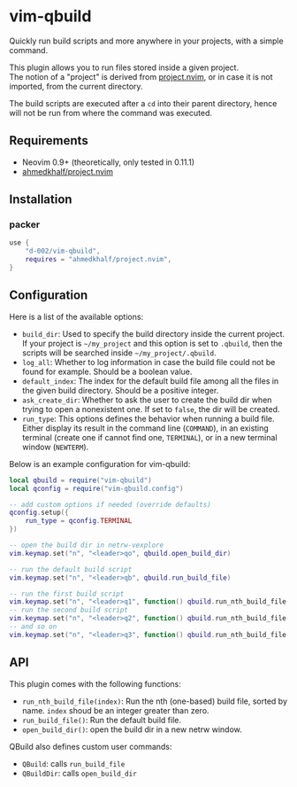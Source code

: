 # vim-qbuild

<!-- qbuild.nvim -->

Quickly run build scripts and more anywhere in your projects, with a simple command.

This plugin allows you to run files stored inside a given project.  
The notion of a "project" is derived from [project.nvim](https://github.com/ahmedkhalf/project.nvim), or in case it is not imported, from the current directory.

The build scripts are executed after a `cd` into their parent directory, hence will not be run from where the command was executed.

## Requirements

- Neovim 0.9+ (theoretically, only tested in 0.11.1)
- [ahmedkhalf/project.nvim](https://github.com/ahmedkhalf/project.nvim)

## Installation

### packer

```lua
use {
    "d-002/vim-qbuild",
    requires = "ahmedkhalf/project.nvim",
}
```

## Configuration

Here is a list of the available options:

- `build_dir`: Used to specify the build directory inside the current project.
If your project is `~/my_project` and this option is set to `.qbuild`, then the scripts will be searched inside `~/my_project/.qbuild`.
- `log_all`: Whether to log information in case the build file could not be found for example.
Should be a boolean value.
- `default_index`: The index for the default build file among all the files in the given build directory.
Should be a positive integer.
- `ask_create_dir`: Whether to ask the user to create the build dir when trying to open a nonexistent one.
If set to `false`, the dir will be created.
- `run_type`: This options defines the behavior when running a build file.
Either display its result in the command line (`COMMAND`), in an existing terminal (create one if cannot find one, `TERMINAL`), or in a new terminal window (`NEWTERM`).

Below is an example configuration for vim-qbuild:

```lua
local qbuild = require("vim-qbuild")
local qconfig = require("vim-qbuild.config")

-- add custom options if needed (override defaults)
qconfig.setup({
    run_type = qconfig.TERMINAL
})

-- open the build dir in netrw-vexplore
vim.keymap.set("n", "<leader>qo", qbuild.open_build_dir)

-- run the default build script
vim.keymap.set("n", "<leader>qb", qbuild.run_build_file)

-- run the first build script
vim.keymap.set("n", "<leader>q1", function() qbuild.run_nth_build_file(1) end)
-- run the second build script
vim.keymap.set("n", "<leader>q2", function() qbuild.run_nth_build_file(2) end)
-- and so on
vim.keymap.set("n", "<leader>q3", function() qbuild.run_nth_build_file(3) end)
```

## API

This plugin comes with the following functions:

- `run_nth_build_file(index)`: Run the nth (one-based) build file, sorted by name.
`index` shoud be an integer greater than zero.
- `run_build_file()`: Run the default build file.
- `open_build_dir()`: open the build dir in a new netrw window.

QBuild also defines custom user commands:

- `QBuild`: calls `run_build_file`
- `QBuildDir`: calls `open_build_dir`
